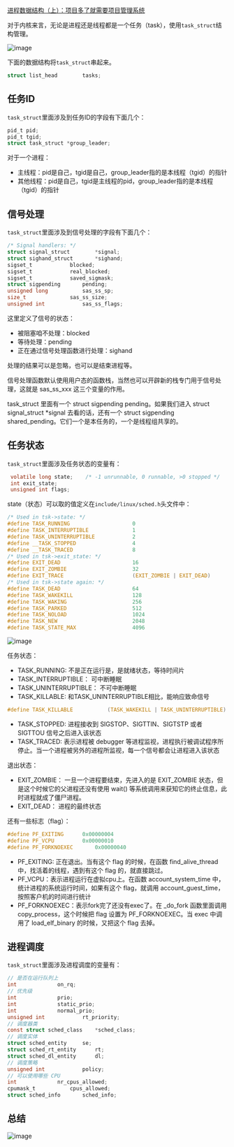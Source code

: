 [进程数据结构（上）：项目多了就需要项目管理系统](https://time.geekbang.org/column/article/91550)

对于内核来言，无论是进程还是线程都是一个任务（task），使用`task_struct`结构管理。

![image](https://user-images.githubusercontent.com/12036324/64664741-a88a8c80-d482-11e9-8e2f-3ce58985b9b9.png)

下面的数据结构将`task_struct`串起来。
```c
struct list_head		tasks;
```

## 任务ID

`task_struct`里面涉及到任务ID的字段有下面几个：
```c
pid_t pid;
pid_t tgid;
struct task_struct *group_leader;
```

对于一个进程：
- 主线程：pid是自己，tgid是自己，group_leader指的是本线程（tgid）的指针
- 其他线程：pid是自己，tgid是主线程的pid，group_leader指的是本线程（tgid）的指针


## 信号处理

`task_struct`里面涉及到信号处理的字段有下面几个：

```c
/* Signal handlers: */
struct signal_struct		*signal;
struct sighand_struct		*sighand;
sigset_t			blocked;
sigset_t			real_blocked;
sigset_t			saved_sigmask;
struct sigpending		pending;
unsigned long			sas_ss_sp;
size_t				sas_ss_size;
unsigned int			sas_ss_flags;
```

这里定义了信号的状态：
- 被阻塞咱不处理：blocked
- 等待处理：pending
- 正在通过信号处理函数进行处理：sighand

处理的结果可以是忽略，也可以是结束进程等。


信号处理函数默认使用用户态的函数栈，当然也可以开辟新的栈专门用于信号处理，这就是 sas_ss_xxx 这三个变量的作用。


task_struct 里面有一个 struct sigpending pending。如果我们进入 struct signal_struct *signal 去看的话，还有一个 struct sigpending shared_pending。它们一个是本任务的，一个是线程组共享的。


## 任务状态

`task_struct`里面涉及任务状态的变量有：

```c
 volatile long state;    /* -1 unrunnable, 0 runnable, >0 stopped */
 int exit_state;
 unsigned int flags;
```

state（状态）可以取的值定义在`include/linux/sched.h`头文件中：

```c
/* Used in tsk->state: */
#define TASK_RUNNING                    0
#define TASK_INTERRUPTIBLE              1
#define TASK_UNINTERRUPTIBLE            2
#define __TASK_STOPPED                  4
#define __TASK_TRACED                   8
/* Used in tsk->exit_state: */
#define EXIT_DEAD                       16
#define EXIT_ZOMBIE                     32
#define EXIT_TRACE                      (EXIT_ZOMBIE | EXIT_DEAD)
/* Used in tsk->state again: */
#define TASK_DEAD                       64
#define TASK_WAKEKILL                   128
#define TASK_WAKING                     256
#define TASK_PARKED                     512
#define TASK_NOLOAD                     1024
#define TASK_NEW                        2048
#define TASK_STATE_MAX                  4096
```
![image](https://user-images.githubusercontent.com/12036324/64665400-fdc79d80-d484-11e9-9979-b611f7d1cd2a.png)

任务状态：
- TASK_RUNNING: 不是正在运行是，是就绪状态，等待时间片
- TASK_INTERRUPTIBLE： 可中断睡眠
- TASK_UNINTERRUPTIBLE： 不可中断睡眠
- TASK_KILLABLE: 和TASK_UNINTERRUPTIBLE相比，能响应致命信号
```c
#define TASK_KILLABLE           (TASK_WAKEKILL | TASK_UNINTERRUPTIBLE)
```
- TASK_STOPPED: 进程接收到 SIGSTOP、SIGTTIN、SIGTSTP 或者 SIGTTOU 信号之后进入该状态
- TASK_TRACED: 表示进程被 debugger 等进程监视，进程执行被调试程序所停止。当一个进程被另外的进程所监视，每一个信号都会让进程进入该状态


退出状态：
- EXIT_ZOMBIE： 一旦一个进程要结束，先进入的是 EXIT_ZOMBIE 状态，但是这个时候它的父进程还没有使用 wait() 等系统调用来获知它的终止信息，此时进程就成了僵尸进程。
- EXIT_DEAD： 进程的最终状态


还有一些标志（flag）：
```c
#define PF_EXITING		0x00000004
#define PF_VCPU			0x00000010
#define PF_FORKNOEXEC		0x00000040
```
- PF_EXITING: 正在退出。当有这个 flag 的时候，在函数 find_alive_thread 中，找活着的线程，遇到有这个 flag 的，就直接跳过。
- PF_VCPU：表示进程运行在虚拟cpu上。在函数 account_system_time 中，统计进程的系统运行时间，如果有这个 flag，就调用 account_guest_time，按照客户机的时间进行统计
- PF_FORKNOEXEC：表示fork完了还没有exec了。在 _do_fork 函数里面调用 copy_process，这个时候把 flag 设置为 PF_FORKNOEXEC。当 exec 中调用了 load_elf_binary 的时候，又把这个 flag 去掉。



## 进程调度
`task_struct`里面涉及进程调度的变量有：
```c
// 是否在运行队列上
int				on_rq;
// 优先级
int				prio;
int				static_prio;
int				normal_prio;
unsigned int			rt_priority;
// 调度器类
const struct sched_class	*sched_class;
// 调度实体
struct sched_entity		se;
struct sched_rt_entity		rt;
struct sched_dl_entity		dl;
// 调度策略
unsigned int			policy;
// 可以使用哪些 CPU
int				nr_cpus_allowed;
cpumask_t			cpus_allowed;
struct sched_info		sched_info;
```


## 总结
![image](https://user-images.githubusercontent.com/12036324/64664780-d374e080-d482-11e9-8555-ad75bac72520.png)


